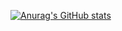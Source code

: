 [![Anurag's GitHub stats](https://github-readme-stats.vercel.app/api?username=arif-bit)](https://github.com/anuraghazra/github-readme-stats)
